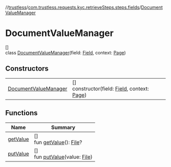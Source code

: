//[trustless](../../../index.md)/[com.trustless.requests.kyc.retrieveSteps.steps.fields](../index.md)/[DocumentValueManager](index.md)

# DocumentValueManager

[]\
class [DocumentValueManager](index.md)(field: [Field](../../com.trustless.requests.kyc.retrieveSteps/-field/index.md), context: [Page](../../com.trustless.requests.kyc.retrieveSteps.steps/-page/index.md))

## Constructors

| | |
|---|---|
| [DocumentValueManager](-document-value-manager.md) | []<br>constructor(field: [Field](../../com.trustless.requests.kyc.retrieveSteps/-field/index.md), context: [Page](../../com.trustless.requests.kyc.retrieveSteps.steps/-page/index.md)) |

## Functions

| Name | Summary |
|---|---|
| [getValue](get-value.md) | []<br>fun [getValue](get-value.md)(): [File](https://developer.android.com/reference/kotlin/java/io/File.html)? |
| [putValue](put-value.md) | []<br>fun [putValue](put-value.md)(value: [File](https://developer.android.com/reference/kotlin/java/io/File.html)) |

